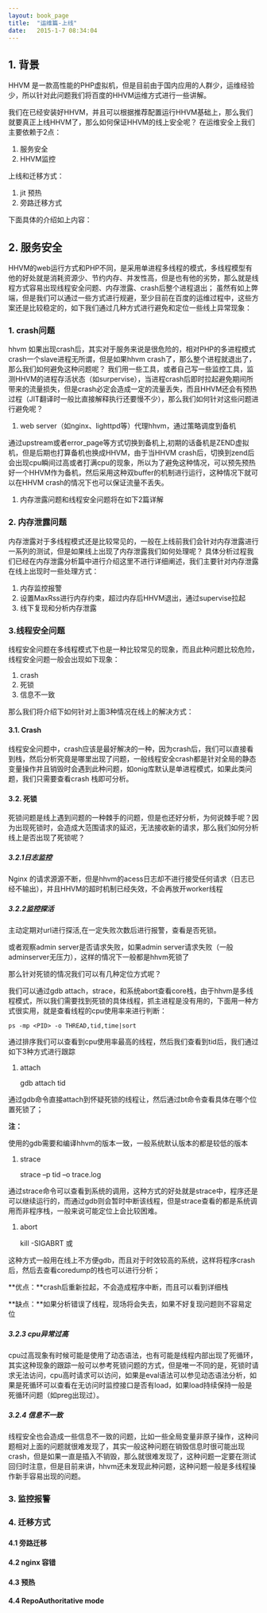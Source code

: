 ```yaml
---
layout: book_page
title:  "运维篇-上线"
date:   2015-1-7 08:34:04
---
```


## 1. 背景

HHVM 是一款高性能的PHP虚拟机，但是目前由于国内应用的人群少，运维经验少，所以针对此问题我们将百度的HHVM运维方式进行一些讲解。

我们在已经安装好HHVM，并且可以根据推荐配置运行HHVM基础上，那么我们就要真正上线HHVM了，那么如何保证HHVM的线上安全呢？
在运维安全上我们主要依赖于2点：

 1.	服务安全
 1.	HHVM监控

上线和迁移方式：

 1. jit 预热
 1. 旁路迁移方式

下面具体的介绍如上内容：

## 2.	服务安全

HHVM的web运行方式和PHP不同，是采用单进程多线程的模式，多线程模型有他的好处就是消耗资源少、节约内存、并发性高，但是也有他的劣势，那么就是线程方式容易出现线程安全问题、内存泄露、crash后整个进程退出；
虽然有如上弊端，但是我们可以通过一些方式进行规避，至少目前在百度的运维过程中，这些方案还是比较稳定的，如下我们通过几种方式进行避免和定位一些线上异常现象：

### 1. crash问题
hhvm 如果出现crash后，其实对于服务来说是很危险的，相对PHP的多进程模式crash一个slave进程无所谓，但是如果hhvm crash了，那么整个进程就退出了，那么我们如何避免这种问题呢？
我们用一些工具，或者自己写一些监控工具，监测HHVM的进程存活状态（如surpervise），当进程crash后即时拉起避免期间所带来的流量损失，但是crash必定会造成一定的流量丢失，而且HHVM还会有预热过程（JIT翻译时一般比直接解释执行还要慢不少），那么我们如何针对这些问题进行避免呢？

  1.	web server（如nginx、lighttpd等）代理hhvm，通过策略调度到备机
    
  通过upstream或者error_page等方式切换到备机上,初期的话备机是ZEND虚拟机，但是后期也打算备机也换成HHVM，由于当HHVM crash后，切换到zend后会出现cpu瞬间过高或者打满cpu的现象，所以为了避免这种情况，可以预先预热好一个HHVM作为备机，然后采用这种双buffer的机制进行运行，这种情况下就可以在HHVM crash的情况下也可以保证流量不丢失。
    
  1. 内存泄露问题和线程安全问题将在如下2篇详解

    
### 2. 内存泄露问题


  内存泄露对于多线程模式还是比较常见的，一般在上线前我们会针对内存泄露进行一系列的测试，但是如果线上出现了内存泄露我们如何处理呢？
  具体分析过程我们已经在内存泄露分析篇中进行介绍这里不进行详细阐述，我们主要针对内存泄露在线上出现时一些处理方式：
  
  1.	内存监控报警
  1.	设置MaxRss进行内存约束，超过内存后HHVM退出，通过supervise拉起
  1.	线下复现和分析内存泄露
  
### 3.线程安全问题
  
  线程安全问题在多线程模式下也是一种比较常见的现象，而且此种问题比较危险，线程安全问题一般会出现如下现象：
  
  1.	crash
  1.	死锁
  1.	信息不一致
  
  那么我们将介绍下如何针对上面3种情况在线上的解决方式：
  
####	3.1. Crash
  
  线程安全问题中，crash应该是最好解决的一种，因为crash后，我们可以直接看到栈，然后分析究竟是哪里出现了问题，一般线程安全crash都是针对全局的静态变量操作并且销毁时会遇到此种问题，如onig库默认是单进程模式，如果此类问题，我们只需要查看crash 栈即可分析。
  
#### 3.2.	死锁
  
  死锁问题是线上遇到问题的一种棘手的问题，但是也还好分析，为何说棘手呢？因为出现死锁时，会造成大范围请求的延迟，无法接收新的请求，那么我们如何分析线上是否出现了死锁呢？
  
##### 3.2.1日志监控

Nginx 的请求源源不断，但是hhvm的acess日志却不进行接受任何请求（日志已经不输出），并且HHVM的超时机制已经失效，不会再放开worker线程

##### 3.2.2监控探活

主动定期对url进行探活,在一定失败次数后进行报警，查看是否死锁。

或者观察admin server是否请求失败，如果admin server请求失败（一般adminserver无压力），这样的情况下一般都是hhvm死锁了

那么针对死锁的情况我们可以有几种定位方式呢？

我们可以通过gdb attach，strace，和系统abort查看core栈，由于hhvm是多线程模式，所以我们需要找到死锁的具体线程，抓主进程是没有用的，下面用一种方式很实用，就是查看线程的cpu使用率来进行判断：

    ps -mp <PID> -o THREAD,tid,time|sort

通过排序我们可以查看到cpu使用率最高的线程，然后我们查看到tid后，我们通过如下3种方式进行跟踪

  1. attach
  
        gdb attach tid
  
  通过gdb命令直接attach到怀疑死锁的线程让，然后通过bt命令查看具体在哪个位置死锁了；
  
  **注：**
  
  使用的gdb需要和编译hhvm的版本一致，一般系统默认版本的都是较低的版本

  1.	strace
  
        strace –p tid –o trace.log
  
  通过strace命令可以查看到系统的调用，这种方式的好处就是strace中，程序还是可以继续运行的，而通过gdb则会暂时中断该线程，但是strace查看的都是系统调用而非程序栈，一般来说可能定位上会比较困难。

  1.	abort
  
        kill -SIGABRT <PID>或<TID>
  
  这种方式一般用在线上不方便gdb，而且对于时效较高的系统，这样将程序crash后，然后去查看coredump的栈也可以进行分析；
  
  **优点：**crash后重新拉起，不会造成程序中断，而且可以看到详细栈
  
  **缺点：**如果分析错误了线程，现场将会失去，如果不好复现问题则不容易定位

#####	3.2.3 cpu异常过高

cpu过高现象有时候可能是使用了动态语法，也有可能是线程内部出现了死循环，其实这种现象的跟踪一般可以参考死锁问题的方式，但是唯一不同的是，死锁时请求无法访问，cpu高时请求可以访问，如果是eval语法可以参见动态语法分析，如果是死循环可以查看在无访问时监控接口是否有load，如果load持续保持一般是死循环问题（如preg出现过）。

##### 3.2.4 信息不一致
线程安全也会造成一些信息不一致的问题，比如一些全局变量非原子操作，这种问题相对上面的问题就很难发现了，其实一般这种问题在销毁信息时很可能出现crash，但是如果一直是插入不销毁，那么就很难发现了，这种问题一定要在测试回归时注意，但是目前来讲，hhvm还未发现此种问题，这种问题一般是多线程操作新手容易出现的问题。

### 3. 监控报警

### 4. 迁移方式
#### 4.1 旁路迁移
#### 4.2 nginx 容错
#### 4.3 预热
#### 4.4 RepoAuthoritative mode 
